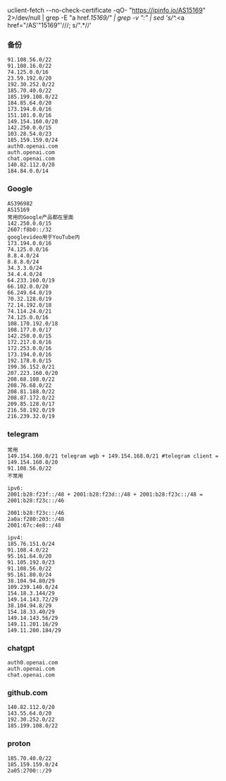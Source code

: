 uclient-fetch --no-check-certificate -qO- "https://ipinfo.io/AS15169" 2>/dev/null | grep -E "a href.*15169\/" | grep -v ":" | sed 's/^.*<a href="\/AS'"15169"'\///; s/".*//'
### 备份
```
91.108.56.0/22
91.108.16.0/22
74.125.0.0/16
23.59.192.0/20
192.30.252.0/22
185.70.40.0/22
185.199.108.0/22
184.85.64.0/20
173.194.0.0/16
151.101.0.0/16
149.154.160.0/20
142.250.0.0/15
103.28.54.0/23
185.159.159.0/24
auth0.openai.com
auth.openai.com
chat.openai.com
140.82.112.0/20
184.84.0.0/14
```
### Google
```
AS396982
AS15169
常用的Google产品都在里面
142.250.0.0/15
2607:f8b0::/32
googlevideo用于YouTube内
173.194.0.0/16 
74.125.0.0/16
8.8.4.0/24
8.8.8.0/24
34.3.3.0/24
34.4.4.0/24
64.233.160.0/19
66.102.0.0/20
66.249.64.0/19
70.32.128.0/19
72.14.192.0/18
74.114.24.0/21
74.125.0.0/16
108.170.192.0/18
108.177.0.0/17
142.250.0.0/15
172.217.0.0/16
172.253.0.0/16
173.194.0.0/16
192.178.0.0/15
199.36.152.0/21
207.223.160.0/20
208.68.108.0/22
208.76.68.0/22
208.81.188.0/22
208.87.172.0/22
209.85.128.0/17
216.58.192.0/19
216.239.32.0/19
```
### telegram
```
常用
149.154.160.0/21 telegram wgb + 149.154.168.0/21 #telegram client = 149.154.160.0/20 
91.108.56.0/22
不常用

ipv6:
2001:b28:f23f::/48 + 2001:b28:f23d::/48 + 2001:b28:f23c::/48 = 2001:b28:f23c::/46

2001:b28:f23c::/46
2a0a:f280:203::/48
2001:67c:4e8::/48

ipv4:
185.76.151.0/24
91.108.4.0/22
95.161.64.0/20
91.105.192.0/23
91.108.56.0/22
95.161.80.0/24
38.104.94.80/29
109.239.140.0/24
154.18.3.144/29
149.14.143.72/29
38.104.94.8/29
154.18.33.40/29
149.14.143.56/29
149.11.201.16/29
149.11.200.184/29
```
### chatgpt
```
auth0.openai.com
auth.openai.com
chat.openai.com
```
### github.com
```
140.82.112.0/20
143.55.64.0/20
192.30.252.0/22
185.199.108.0/22
```
### proton
```
185.70.40.0/22
185.159.159.0/24
2a05:2700::/29
```
